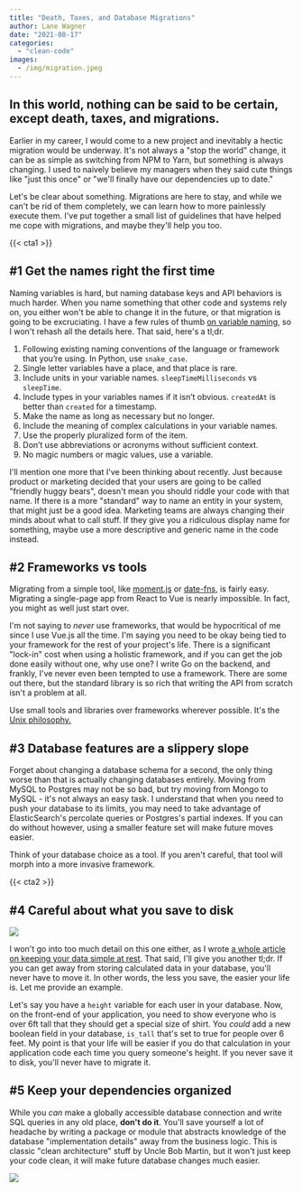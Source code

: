 ```yaml
---
title: "Death, Taxes, and Database Migrations"
author: Lane Wagner
date: "2021-08-17"
categories: 
  - "clean-code"
images:
  - /img/migration.jpeg
---
```


## In this world, nothing can be said to be certain, except death, taxes, and migrations.

Earlier in my career, I would come to a new project and inevitably a hectic migration would be underway. It's not always a "stop the world" change, it can be as simple as switching from NPM to Yarn, but something is always changing. I used to naively believe my managers when they said cute things like "just this once" or "we'll finally have our dependencies up to date."

Let's be clear about something. Migrations are here to stay, and while we can't be rid of them completely, we can learn how to more painlessly execute them. I've put together a small list of guidelines that have helped me cope with migrations, and maybe they'll help you too.

{{< cta1 >}}

## #1 Get the names right the first time

Naming variables is hard, but naming database keys and API behaviors is much harder. When you name something that other code and systems rely on, you either won't be able to change it in the future, or that migration is going to be excruciating. I have a few rules of thumb [on variable naming](/clean-code/naming-variables/), so I won't rehash all the details here. That said, here's a tl;dr.

1. Following existing naming conventions of the language or framework that you’re using. In Python, use `snake_case`.
2. Single letter variables have a place, and that place is rare.
3. Include units in your variable names. `sleepTimeMilliseconds` vs `sleepTime`.
4. Include types in your variables names if it isn’t obvious. `createdAt` is better than `created` for a timestamp.
5. Make the name as long as necessary but no longer.
6. Include the meaning of complex calculations in your variable names.
7. Use the properly pluralized form of the item.
8. Don’t use abbreviations or acronyms without sufficient context.
9. No magic numbers or magic values, use a variable.

I'll mention one more that I've been thinking about recently. Just because product or marketing decided that your users are going to be called "friendly huggy bears", doesn't mean you should riddle your code with that name. If there is a more "standard" way to name an entity in your system, that might just be a good idea. Marketing teams are always changing their minds about what to call stuff. If they give you a ridiculous display name for something, maybe use a more descriptive and generic name in the code instead.

## #2 Frameworks vs tools

Migrating from a simple tool, like [moment.js](https://momentjs.com/) or [date-fns](https://date-fns.org/), is fairly easy. Migrating a single-page app from React to Vue is nearly impossible. In fact, you might as well just start over.

I'm not saying to _never_ use frameworks, that would be hypocritical of me since I use Vue.js all the time. I'm saying you need to be okay being tied to your framework for the rest of your project's life. There is a significant "lock-in" cost when using a holistic framework, and if you can get the job done easily without one, why use one? I write Go on the backend, and frankly, I've never even been tempted to use a framework. There are some out there, but the standard library is so rich that writing the API from scratch isn't a problem at all.

Use small tools and libraries over frameworks wherever possible. It's the [Unix philosophy.](https://en.wikipedia.org/wiki/Unix_philosophy)

## #3 Database features are a slippery slope

Forget about changing a database schema for a second, the only thing worse than that is actually changing databases entirely. Moving from MySQL to Postgres may not be so bad, but try moving from Mongo to MySQL - it's not always an easy task. I understand that when you need to push your database to its limits, you may need to take advantage of ElasticSearch's percolate queries or Postgres's partial indexes. If you can do without however, using a smaller feature set will make future moves easier.

Think of your database choice as a tool. If you aren't careful, that tool will morph into a more invasive framework.

{{< cta2 >}}

## #4 Careful about what you save to disk

![](/img/programming_meme.jpg)

I won't go into too much detail on this one either, as I wrote [a whole article on keeping your data simple at rest](https://wagslane.dev/posts/keep-your-data-raw-at-rest/). That said, I'll give you another tl;dr. If you can get away from storing calculated data in your database, you'll never have to move it. In other words, the less you save, the easier your life is. Let me provide an example.

Let's say you have a `height` variable for each user in your database. Now, on the front-end of your application, you need to show everyone who is over 6ft tall that they should get a special size of shirt. You _could_ add a new boolean field in your database, `is_tall` that's set to true for people over 6 feet. My point is that your life will be easier if you do that calculation in your application code each time you query someone's height. If you never save it to disk, you'll never have to migrate it.

## #5 Keep your dependencies organized

While you _can_ make a globally accessible database connection and write SQL queries in any old place, **don't do it**. You'll save yourself a lot of headache by writing a package or module that abstracts knowledge of the database "implementation details" away from the business logic. This is classic "clean architecture" stuff by Uncle Bob Martin, but it won't just keep your code clean, it will make future database changes much easier.

![](/img/CleanArchitecture.jpg)
